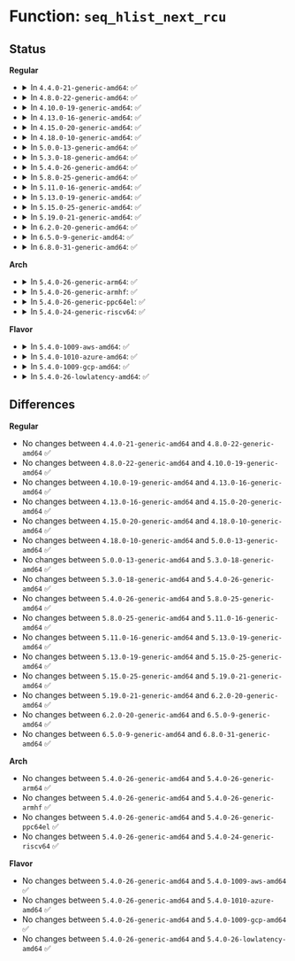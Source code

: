 # Function: <code>seq_hlist_next_rcu</code>

## Status
<b>Regular</b>
<ul>
<li>
<details>
<summary>In <code>4.4.0-21-generic-amd64</code>: ✅</summary>

```c
struct hlist_node * seq_hlist_next_rcu(void * v, struct hlist_head * head, loff_t * ppos)
```

```json
{
  "name": "seq_hlist_next_rcu",
  "collision_type": "Unique Global",
  "inline_type": "No",
  "funcs": [
    {
      "addr": 18446744071581140784,
      "name": "seq_hlist_next_rcu",
      "external": true,
      "loc": "fs/seq_file.c:945",
      "file": "fs/seq_file.c",
      "inline": "seen, unknown",
      "caller_inline": [],
      "caller_func": [
        "net/packet/af_packet.c:packet_seq_next"
      ]
    }
  ],
  "symbols": [
    {
      "addr": 18446744071581140784,
      "name": "seq_hlist_next_rcu",
      "section": ".text",
      "bind": "STB_GLOBAL",
      "size": 29
    }
  ]
}
```
</details>
</li>
<li>
<details>
<summary>In <code>4.8.0-22-generic-amd64</code>: ✅</summary>

```c
struct hlist_node * seq_hlist_next_rcu(void * v, struct hlist_head * head, loff_t * ppos)
```

```json
{
  "name": "seq_hlist_next_rcu",
  "collision_type": "Unique Global",
  "inline_type": "No",
  "funcs": [
    {
      "addr": 18446744071581306304,
      "name": "seq_hlist_next_rcu",
      "external": true,
      "loc": "fs/seq_file.c:948",
      "file": "fs/seq_file.c",
      "inline": "seen, unknown",
      "caller_inline": [],
      "caller_func": [
        "net/packet/af_packet.c:packet_seq_next"
      ]
    }
  ],
  "symbols": [
    {
      "addr": 18446744071581306304,
      "name": "seq_hlist_next_rcu",
      "section": ".text",
      "bind": "STB_GLOBAL",
      "size": 29
    }
  ]
}
```
</details>
</li>
<li>
<details>
<summary>In <code>4.10.0-19-generic-amd64</code>: ✅</summary>

```c
struct hlist_node * seq_hlist_next_rcu(void * v, struct hlist_head * head, loff_t * ppos)
```

```json
{
  "name": "seq_hlist_next_rcu",
  "collision_type": "Unique Global",
  "inline_type": "No",
  "funcs": [
    {
      "addr": 18446744071581385328,
      "name": "seq_hlist_next_rcu",
      "external": true,
      "loc": "fs/seq_file.c:986",
      "file": "fs/seq_file.c",
      "inline": "seen, unknown",
      "caller_inline": [],
      "caller_func": [
        "net/packet/af_packet.c:packet_seq_next"
      ]
    }
  ],
  "symbols": [
    {
      "addr": 18446744071581385328,
      "name": "seq_hlist_next_rcu",
      "section": ".text",
      "bind": "STB_GLOBAL",
      "size": 29
    }
  ]
}
```
</details>
</li>
<li>
<details>
<summary>In <code>4.13.0-16-generic-amd64</code>: ✅</summary>

```c
struct hlist_node * seq_hlist_next_rcu(void * v, struct hlist_head * head, loff_t * ppos)
```

```json
{
  "name": "seq_hlist_next_rcu",
  "collision_type": "Unique Global",
  "inline_type": "No",
  "funcs": [
    {
      "addr": 18446744071581440592,
      "name": "seq_hlist_next_rcu",
      "external": true,
      "loc": "fs/seq_file.c:972",
      "file": "fs/seq_file.c",
      "inline": "seen, unknown",
      "caller_inline": [],
      "caller_func": [
        "net/packet/af_packet.c:packet_seq_next"
      ]
    }
  ],
  "symbols": [
    {
      "addr": 18446744071581440592,
      "name": "seq_hlist_next_rcu",
      "section": ".text",
      "bind": "STB_GLOBAL",
      "size": 29
    }
  ]
}
```
</details>
</li>
<li>
<details>
<summary>In <code>4.15.0-20-generic-amd64</code>: ✅</summary>

```c
struct hlist_node * seq_hlist_next_rcu(void * v, struct hlist_head * head, loff_t * ppos)
```

```json
{
  "name": "seq_hlist_next_rcu",
  "collision_type": "Unique Global",
  "inline_type": "No",
  "funcs": [
    {
      "addr": 18446744071581582464,
      "name": "seq_hlist_next_rcu",
      "external": true,
      "loc": "fs/seq_file.c:976",
      "file": "fs/seq_file.c",
      "inline": "seen, unknown",
      "caller_inline": [],
      "caller_func": [
        "net/packet/af_packet.c:packet_seq_next"
      ]
    }
  ],
  "symbols": [
    {
      "addr": 18446744071581582464,
      "name": "seq_hlist_next_rcu",
      "section": ".text",
      "bind": "STB_GLOBAL",
      "size": 29
    }
  ]
}
```
</details>
</li>
<li>
<details>
<summary>In <code>4.18.0-10-generic-amd64</code>: ✅</summary>

```c
struct hlist_node * seq_hlist_next_rcu(void * v, struct hlist_head * head, loff_t * ppos)
```

```json
{
  "name": "seq_hlist_next_rcu",
  "collision_type": "Unique Global",
  "inline_type": "No",
  "funcs": [
    {
      "addr": 18446744071581739456,
      "name": "seq_hlist_next_rcu",
      "external": true,
      "loc": "fs/seq_file.c:1040",
      "file": "fs/seq_file.c",
      "inline": "seen, unknown",
      "caller_inline": [],
      "caller_func": [
        "net/packet/af_packet.c:packet_seq_next"
      ]
    }
  ],
  "symbols": [
    {
      "addr": 18446744071581739456,
      "name": "seq_hlist_next_rcu",
      "section": ".text",
      "bind": "STB_GLOBAL",
      "size": 29
    }
  ]
}
```
</details>
</li>
<li>
<details>
<summary>In <code>5.0.0-13-generic-amd64</code>: ✅</summary>

```c
struct hlist_node * seq_hlist_next_rcu(void * v, struct hlist_head * head, loff_t * ppos)
```

```json
{
  "name": "seq_hlist_next_rcu",
  "collision_type": "Unique Global",
  "inline_type": "No",
  "funcs": [
    {
      "addr": 18446744071581826144,
      "name": "seq_hlist_next_rcu",
      "external": true,
      "loc": "fs/seq_file.c:1028",
      "file": "fs/seq_file.c",
      "inline": "seen, unknown",
      "caller_inline": [],
      "caller_func": [
        "net/packet/af_packet.c:packet_seq_next"
      ]
    }
  ],
  "symbols": [
    {
      "addr": 18446744071581826144,
      "name": "seq_hlist_next_rcu",
      "section": ".text",
      "bind": "STB_GLOBAL",
      "size": 29
    }
  ]
}
```
</details>
</li>
<li>
<details>
<summary>In <code>5.3.0-18-generic-amd64</code>: ✅</summary>

```c
struct hlist_node * seq_hlist_next_rcu(void * v, struct hlist_head * head, loff_t * ppos)
```

```json
{
  "name": "seq_hlist_next_rcu",
  "collision_type": "Unique Global",
  "inline_type": "No",
  "funcs": [
    {
      "addr": 18446744071581950320,
      "name": "seq_hlist_next_rcu",
      "external": true,
      "loc": "fs/seq_file.c:1040",
      "file": "fs/seq_file.c",
      "inline": "seen, unknown",
      "caller_inline": [],
      "caller_func": [
        "net/packet/af_packet.c:packet_seq_next"
      ]
    }
  ],
  "symbols": [
    {
      "addr": 18446744071581950320,
      "name": "seq_hlist_next_rcu",
      "section": ".text",
      "bind": "STB_GLOBAL",
      "size": 29
    }
  ]
}
```
</details>
</li>
<li>
<details>
<summary>In <code>5.4.0-26-generic-amd64</code>: ✅</summary>

```c
struct hlist_node * seq_hlist_next_rcu(void * v, struct hlist_head * head, loff_t * ppos)
```

```json
{
  "name": "seq_hlist_next_rcu",
  "collision_type": "Unique Global",
  "inline_type": "No",
  "funcs": [
    {
      "addr": 18446744071582022976,
      "name": "seq_hlist_next_rcu",
      "external": true,
      "loc": "fs/seq_file.c:1040",
      "file": "fs/seq_file.c",
      "inline": "seen, unknown",
      "caller_inline": [],
      "caller_func": [
        "net/packet/af_packet.c:packet_seq_next"
      ]
    }
  ],
  "symbols": [
    {
      "addr": 18446744071582022976,
      "name": "seq_hlist_next_rcu",
      "section": ".text",
      "bind": "STB_GLOBAL",
      "size": 29
    }
  ]
}
```
</details>
</li>
<li>
<details>
<summary>In <code>5.8.0-25-generic-amd64</code>: ✅</summary>

```c
struct hlist_node * seq_hlist_next_rcu(void * v, struct hlist_head * head, loff_t * ppos)
```

```json
{
  "name": "seq_hlist_next_rcu",
  "collision_type": "Unique Global",
  "inline_type": "No",
  "funcs": [
    {
      "addr": 0,
      "name": "seq_hlist_next_rcu",
      "external": true,
      "loc": "fs/seq_file.c:1016",
      "file": "fs/seq_file.c",
      "inline": "seen, unknown",
      "caller_inline": [],
      "caller_func": [
        "net/packet/af_packet.c:packet_seq_next"
      ]
    }
  ],
  "symbols": [
    {
      "addr": 18446744071582260192,
      "name": "seq_hlist_next_rcu",
      "section": ".text",
      "bind": "STB_GLOBAL",
      "size": 26
    }
  ]
}
```
</details>
</li>
<li>
<details>
<summary>In <code>5.11.0-16-generic-amd64</code>: ✅</summary>

```c
struct hlist_node * seq_hlist_next_rcu(void * v, struct hlist_head * head, loff_t * ppos)
```

```json
{
  "name": "seq_hlist_next_rcu",
  "collision_type": "Unique Global",
  "inline_type": "No",
  "funcs": [
    {
      "addr": 0,
      "name": "seq_hlist_next_rcu",
      "external": true,
      "loc": "fs/seq_file.c:1032",
      "file": "fs/seq_file.c",
      "inline": "seen, unknown",
      "caller_inline": [],
      "caller_func": [
        "net/packet/af_packet.c:packet_seq_next"
      ]
    }
  ],
  "symbols": [
    {
      "addr": 18446744071582311072,
      "name": "seq_hlist_next_rcu",
      "section": ".text",
      "bind": "STB_GLOBAL",
      "size": 26
    }
  ]
}
```
</details>
</li>
<li>
<details>
<summary>In <code>5.13.0-19-generic-amd64</code>: ✅</summary>

```c
struct hlist_node * seq_hlist_next_rcu(void * v, struct hlist_head * head, loff_t * ppos)
```

```json
{
  "name": "seq_hlist_next_rcu",
  "collision_type": "Unique Global",
  "inline_type": "No",
  "funcs": [
    {
      "addr": 18446744071582334576,
      "name": "seq_hlist_next_rcu",
      "external": true,
      "loc": "fs/seq_file.c:1054",
      "file": "fs/seq_file.c",
      "inline": "seen, unknown",
      "caller_inline": [],
      "caller_func": [
        "net/packet/af_packet.c:packet_seq_next"
      ]
    }
  ],
  "symbols": [
    {
      "addr": 18446744071582334576,
      "name": "seq_hlist_next_rcu",
      "section": ".text",
      "bind": "STB_GLOBAL",
      "size": 29
    }
  ]
}
```
</details>
</li>
<li>
<details>
<summary>In <code>5.15.0-25-generic-amd64</code>: ✅</summary>

```c
struct hlist_node * seq_hlist_next_rcu(void * v, struct hlist_head * head, loff_t * ppos)
```

```json
{
  "name": "seq_hlist_next_rcu",
  "collision_type": "Unique Global",
  "inline_type": "No",
  "funcs": [
    {
      "addr": 18446744071582655168,
      "name": "seq_hlist_next_rcu",
      "external": true,
      "loc": "fs/seq_file.c:1063",
      "file": "fs/seq_file.c",
      "inline": "seen, unknown",
      "caller_inline": [],
      "caller_func": [
        "net/packet/af_packet.c:packet_seq_next"
      ]
    }
  ],
  "symbols": [
    {
      "addr": 18446744071582655168,
      "name": "seq_hlist_next_rcu",
      "section": ".text",
      "bind": "STB_GLOBAL",
      "size": 29
    }
  ]
}
```
</details>
</li>
<li>
<details>
<summary>In <code>5.19.0-21-generic-amd64</code>: ✅</summary>

```c
struct hlist_node * seq_hlist_next_rcu(void * v, struct hlist_head * head, loff_t * ppos)
```

```json
{
  "name": "seq_hlist_next_rcu",
  "collision_type": "Unique Global",
  "inline_type": "No",
  "funcs": [
    {
      "addr": 18446744071583194672,
      "name": "seq_hlist_next_rcu",
      "external": true,
      "loc": "fs/seq_file.c:1079",
      "file": "fs/seq_file.c",
      "inline": "seen, unknown",
      "caller_inline": [],
      "caller_func": [
        "net/packet/af_packet.c:packet_seq_next"
      ]
    }
  ],
  "symbols": [
    {
      "addr": 18446744071583194672,
      "name": "seq_hlist_next_rcu",
      "section": ".text",
      "bind": "STB_GLOBAL",
      "size": 49
    }
  ]
}
```
</details>
</li>
<li>
<details>
<summary>In <code>6.2.0-20-generic-amd64</code>: ✅</summary>

```c
struct hlist_node * seq_hlist_next_rcu(void * v, struct hlist_head * head, loff_t * ppos)
```

```json
{
  "name": "seq_hlist_next_rcu",
  "collision_type": "Unique Global",
  "inline_type": "No",
  "funcs": [
    {
      "addr": 18446744071583770352,
      "name": "seq_hlist_next_rcu",
      "external": true,
      "loc": "fs/seq_file.c:1079",
      "file": "fs/seq_file.c",
      "inline": "seen, unknown",
      "caller_inline": [],
      "caller_func": [
        "net/packet/af_packet.c:packet_seq_next"
      ]
    }
  ],
  "symbols": [
    {
      "addr": 18446744071583770352,
      "name": "seq_hlist_next_rcu",
      "section": ".text",
      "bind": "STB_GLOBAL",
      "size": 49
    }
  ]
}
```
</details>
</li>
<li>
<details>
<summary>In <code>6.5.0-9-generic-amd64</code>: ✅</summary>

```c
struct hlist_node * seq_hlist_next_rcu(void * v, struct hlist_head * head, loff_t * ppos)
```

```json
{
  "name": "seq_hlist_next_rcu",
  "collision_type": "Unique Global",
  "inline_type": "No",
  "funcs": [
    {
      "addr": 18446744071583987520,
      "name": "seq_hlist_next_rcu",
      "external": true,
      "loc": "fs/seq_file.c:1079",
      "file": "fs/seq_file.c",
      "inline": "seen, unknown",
      "caller_inline": [],
      "caller_func": [
        "net/packet/af_packet.c:packet_seq_next"
      ]
    }
  ],
  "symbols": [
    {
      "addr": 18446744071583987520,
      "name": "seq_hlist_next_rcu",
      "section": ".text",
      "bind": "STB_GLOBAL",
      "size": 49
    }
  ]
}
```
</details>
</li>
<li>
<details>
<summary>In <code>6.8.0-31-generic-amd64</code>: ✅</summary>

```c
struct hlist_node * seq_hlist_next_rcu(void * v, struct hlist_head * head, loff_t * ppos)
```

```json
{
  "name": "seq_hlist_next_rcu",
  "collision_type": "Unique Global",
  "inline_type": "No",
  "funcs": [
    {
      "addr": 18446744071584200144,
      "name": "seq_hlist_next_rcu",
      "external": true,
      "loc": "fs/seq_file.c:1079",
      "file": "fs/seq_file.c",
      "inline": "seen, unknown",
      "caller_inline": [],
      "caller_func": [
        "net/packet/af_packet.c:packet_seq_next"
      ]
    }
  ],
  "symbols": [
    {
      "addr": 18446744071584200144,
      "name": "seq_hlist_next_rcu",
      "section": ".text",
      "bind": "STB_GLOBAL",
      "size": 49
    }
  ]
}
```
</details>
</li>
</ul>
<b>Arch</b>
<ul>
<li>
<details>
<summary>In <code>5.4.0-26-generic-arm64</code>: ✅</summary>

```c
struct hlist_node * seq_hlist_next_rcu(void * v, struct hlist_head * head, loff_t * ppos)
```

```json
{
  "name": "seq_hlist_next_rcu",
  "collision_type": "Unique Global",
  "inline_type": "No",
  "funcs": [
    {
      "addr": 18446603336493545400,
      "name": "seq_hlist_next_rcu",
      "external": true,
      "loc": "fs/seq_file.c:1040",
      "file": "fs/seq_file.c",
      "inline": "seen, unknown",
      "caller_inline": [],
      "caller_func": [
        "net/packet/af_packet.c:packet_seq_next"
      ]
    }
  ],
  "symbols": [
    {
      "addr": 18446603336493545400,
      "name": "seq_hlist_next_rcu",
      "section": ".text",
      "bind": "STB_GLOBAL",
      "size": 96
    }
  ]
}
```
</details>
</li>
<li>
<details>
<summary>In <code>5.4.0-26-generic-armhf</code>: ✅</summary>

```c
struct hlist_node * seq_hlist_next_rcu(void * v, struct hlist_head * head, loff_t * ppos)
```

```json
{
  "name": "seq_hlist_next_rcu",
  "collision_type": "Unique Global",
  "inline_type": "No",
  "funcs": [
    {
      "addr": 3227095028,
      "name": "seq_hlist_next_rcu",
      "external": true,
      "loc": "fs/seq_file.c:1040",
      "file": "fs/seq_file.c",
      "inline": "seen, unknown",
      "caller_inline": [],
      "caller_func": [
        "net/packet/af_packet.c:packet_seq_next"
      ]
    }
  ],
  "symbols": [
    {
      "addr": 3227095028,
      "name": "seq_hlist_next_rcu",
      "section": ".text",
      "bind": "STB_GLOBAL",
      "size": 56
    }
  ]
}
```
</details>
</li>
<li>
<details>
<summary>In <code>5.4.0-26-generic-ppc64el</code>: ✅</summary>

```c
struct hlist_node * seq_hlist_next_rcu(void * v, struct hlist_head * head, loff_t * ppos)
```

```json
{
  "name": "seq_hlist_next_rcu",
  "collision_type": "Unique Global",
  "inline_type": "No",
  "funcs": [
    {
      "addr": 13835058055287114736,
      "name": "seq_hlist_next_rcu",
      "external": true,
      "loc": "fs/seq_file.c:1040",
      "file": "fs/seq_file.c",
      "inline": "seen, unknown",
      "caller_inline": [],
      "caller_func": [
        "net/packet/af_packet.c:packet_seq_next"
      ]
    }
  ],
  "symbols": [
    {
      "addr": 13835058055287114736,
      "name": "seq_hlist_next_rcu",
      "section": ".text",
      "bind": "STB_GLOBAL",
      "size": 56
    }
  ]
}
```
</details>
</li>
<li>
<details>
<summary>In <code>5.4.0-24-generic-riscv64</code>: ✅</summary>

```c
struct hlist_node * seq_hlist_next_rcu(void * v, struct hlist_head * head, loff_t * ppos)
```

```json
{
  "name": "seq_hlist_next_rcu",
  "collision_type": "Unique Global",
  "inline_type": "No",
  "funcs": [
    {
      "addr": 18446743936273208082,
      "name": "seq_hlist_next_rcu",
      "external": true,
      "loc": "fs/seq_file.c:1040",
      "file": "fs/seq_file.c",
      "inline": "seen, unknown",
      "caller_inline": [],
      "caller_func": [
        "net/packet/af_packet.c:packet_seq_next"
      ]
    }
  ],
  "symbols": [
    {
      "addr": 18446743936273208082,
      "name": "seq_hlist_next_rcu",
      "section": ".text",
      "bind": "STB_GLOBAL",
      "size": 78
    }
  ]
}
```
</details>
</li>
</ul>
<b>Flavor</b>
<ul>
<li>
<details>
<summary>In <code>5.4.0-1009-aws-amd64</code>: ✅</summary>

```c
struct hlist_node * seq_hlist_next_rcu(void * v, struct hlist_head * head, loff_t * ppos)
```

```json
{
  "name": "seq_hlist_next_rcu",
  "collision_type": "Unique Global",
  "inline_type": "No",
  "funcs": [
    {
      "addr": 18446744071581991712,
      "name": "seq_hlist_next_rcu",
      "external": true,
      "loc": "fs/seq_file.c:1040",
      "file": "fs/seq_file.c",
      "inline": "seen, unknown",
      "caller_inline": [],
      "caller_func": [
        "net/packet/af_packet.c:packet_seq_next"
      ]
    }
  ],
  "symbols": [
    {
      "addr": 18446744071581991712,
      "name": "seq_hlist_next_rcu",
      "section": ".text",
      "bind": "STB_GLOBAL",
      "size": 29
    }
  ]
}
```
</details>
</li>
<li>
<details>
<summary>In <code>5.4.0-1010-azure-amd64</code>: ✅</summary>

```c
struct hlist_node * seq_hlist_next_rcu(void * v, struct hlist_head * head, loff_t * ppos)
```

```json
{
  "name": "seq_hlist_next_rcu",
  "collision_type": "Unique Global",
  "inline_type": "No",
  "funcs": [
    {
      "addr": 18446744071581929280,
      "name": "seq_hlist_next_rcu",
      "external": true,
      "loc": "fs/seq_file.c:1040",
      "file": "fs/seq_file.c",
      "inline": "seen, unknown",
      "caller_inline": [],
      "caller_func": [
        "net/packet/af_packet.c:packet_seq_next"
      ]
    }
  ],
  "symbols": [
    {
      "addr": 18446744071581929280,
      "name": "seq_hlist_next_rcu",
      "section": ".text",
      "bind": "STB_GLOBAL",
      "size": 29
    }
  ]
}
```
</details>
</li>
<li>
<details>
<summary>In <code>5.4.0-1009-gcp-amd64</code>: ✅</summary>

```c
struct hlist_node * seq_hlist_next_rcu(void * v, struct hlist_head * head, loff_t * ppos)
```

```json
{
  "name": "seq_hlist_next_rcu",
  "collision_type": "Unique Global",
  "inline_type": "No",
  "funcs": [
    {
      "addr": 18446744071581982992,
      "name": "seq_hlist_next_rcu",
      "external": true,
      "loc": "fs/seq_file.c:1040",
      "file": "fs/seq_file.c",
      "inline": "seen, unknown",
      "caller_inline": [],
      "caller_func": [
        "net/packet/af_packet.c:packet_seq_next"
      ]
    }
  ],
  "symbols": [
    {
      "addr": 18446744071581982992,
      "name": "seq_hlist_next_rcu",
      "section": ".text",
      "bind": "STB_GLOBAL",
      "size": 29
    }
  ]
}
```
</details>
</li>
<li>
<details>
<summary>In <code>5.4.0-26-lowlatency-amd64</code>: ✅</summary>

```c
struct hlist_node * seq_hlist_next_rcu(void * v, struct hlist_head * head, loff_t * ppos)
```

```json
{
  "name": "seq_hlist_next_rcu",
  "collision_type": "Unique Global",
  "inline_type": "No",
  "funcs": [
    {
      "addr": 18446744071582053456,
      "name": "seq_hlist_next_rcu",
      "external": true,
      "loc": "fs/seq_file.c:1040",
      "file": "fs/seq_file.c",
      "inline": "seen, unknown",
      "caller_inline": [],
      "caller_func": [
        "net/packet/af_packet.c:packet_seq_next"
      ]
    }
  ],
  "symbols": [
    {
      "addr": 18446744071582053456,
      "name": "seq_hlist_next_rcu",
      "section": ".text",
      "bind": "STB_GLOBAL",
      "size": 29
    }
  ]
}
```
</details>
</li>
</ul>

## Differences
<b>Regular</b>
<ul>
<li>
No changes between <code>4.4.0-21-generic-amd64</code> and <code>4.8.0-22-generic-amd64</code> ✅
</li>
<li>
No changes between <code>4.8.0-22-generic-amd64</code> and <code>4.10.0-19-generic-amd64</code> ✅
</li>
<li>
No changes between <code>4.10.0-19-generic-amd64</code> and <code>4.13.0-16-generic-amd64</code> ✅
</li>
<li>
No changes between <code>4.13.0-16-generic-amd64</code> and <code>4.15.0-20-generic-amd64</code> ✅
</li>
<li>
No changes between <code>4.15.0-20-generic-amd64</code> and <code>4.18.0-10-generic-amd64</code> ✅
</li>
<li>
No changes between <code>4.18.0-10-generic-amd64</code> and <code>5.0.0-13-generic-amd64</code> ✅
</li>
<li>
No changes between <code>5.0.0-13-generic-amd64</code> and <code>5.3.0-18-generic-amd64</code> ✅
</li>
<li>
No changes between <code>5.3.0-18-generic-amd64</code> and <code>5.4.0-26-generic-amd64</code> ✅
</li>
<li>
No changes between <code>5.4.0-26-generic-amd64</code> and <code>5.8.0-25-generic-amd64</code> ✅
</li>
<li>
No changes between <code>5.8.0-25-generic-amd64</code> and <code>5.11.0-16-generic-amd64</code> ✅
</li>
<li>
No changes between <code>5.11.0-16-generic-amd64</code> and <code>5.13.0-19-generic-amd64</code> ✅
</li>
<li>
No changes between <code>5.13.0-19-generic-amd64</code> and <code>5.15.0-25-generic-amd64</code> ✅
</li>
<li>
No changes between <code>5.15.0-25-generic-amd64</code> and <code>5.19.0-21-generic-amd64</code> ✅
</li>
<li>
No changes between <code>5.19.0-21-generic-amd64</code> and <code>6.2.0-20-generic-amd64</code> ✅
</li>
<li>
No changes between <code>6.2.0-20-generic-amd64</code> and <code>6.5.0-9-generic-amd64</code> ✅
</li>
<li>
No changes between <code>6.5.0-9-generic-amd64</code> and <code>6.8.0-31-generic-amd64</code> ✅
</li>
</ul>
<b>Arch</b>
<ul>
<li>
No changes between <code>5.4.0-26-generic-amd64</code> and <code>5.4.0-26-generic-arm64</code> ✅
</li>
<li>
No changes between <code>5.4.0-26-generic-amd64</code> and <code>5.4.0-26-generic-armhf</code> ✅
</li>
<li>
No changes between <code>5.4.0-26-generic-amd64</code> and <code>5.4.0-26-generic-ppc64el</code> ✅
</li>
<li>
No changes between <code>5.4.0-26-generic-amd64</code> and <code>5.4.0-24-generic-riscv64</code> ✅
</li>
</ul>
<b>Flavor</b>
<ul>
<li>
No changes between <code>5.4.0-26-generic-amd64</code> and <code>5.4.0-1009-aws-amd64</code> ✅
</li>
<li>
No changes between <code>5.4.0-26-generic-amd64</code> and <code>5.4.0-1010-azure-amd64</code> ✅
</li>
<li>
No changes between <code>5.4.0-26-generic-amd64</code> and <code>5.4.0-1009-gcp-amd64</code> ✅
</li>
<li>
No changes between <code>5.4.0-26-generic-amd64</code> and <code>5.4.0-26-lowlatency-amd64</code> ✅
</li>
</ul>
